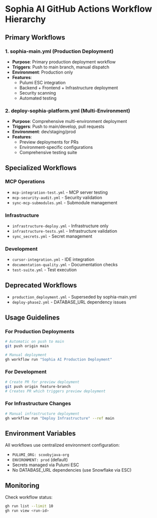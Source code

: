 # Sophia AI GitHub Actions Workflow Hierarchy

## Primary Workflows

### 1. sophia-main.yml (Production Deployment)
- **Purpose**: Primary production deployment workflow
- **Triggers**: Push to main branch, manual dispatch
- **Environment**: Production only
- **Features**: 
  - Pulumi ESC integration
  - Backend + Frontend + Infrastructure deployment
  - Security scanning
  - Automated testing

### 2. deploy-sophia-platform.yml (Multi-Environment)
- **Purpose**: Comprehensive multi-environment deployment
- **Triggers**: Push to main/develop, pull requests
- **Environment**: dev/staging/prod
- **Features**:
  - Preview deployments for PRs
  - Environment-specific configurations
  - Comprehensive testing suite

## Specialized Workflows

### MCP Operations
- `mcp-integration-test.yml` - MCP server testing
- `mcp-security-audit.yml` - Security validation
- `sync-mcp-submodules.yml` - Submodule management

### Infrastructure
- `infrastructure-deploy.yml` - Infrastructure only
- `infrastructure-tests.yml` - Infrastructure validation
- `sync_secrets.yml` - Secret management

### Development
- `cursor-integration.yml` - IDE integration
- `documentation-quality.yml` - Documentation checks
- `test-suite.yml` - Test execution

## Deprecated Workflows
- `production_deployment.yml` - Superseded by sophia-main.yml
- `deploy-phase2.yml` - DATABASE_URL dependency issues

## Usage Guidelines

### For Production Deployments
```bash
# Automatic on push to main
git push origin main

# Manual deployment
gh workflow run "Sophia AI Production Deployment"
```

### For Development
```bash
# Create PR for preview deployment
git push origin feature-branch
# Creates PR which triggers preview deployment
```

### For Infrastructure Changes
```bash
# Manual infrastructure deployment
gh workflow run "Deploy Infrastructure" --ref main
```

## Environment Variables

All workflows use centralized environment configuration:
- `PULUMI_ORG: scoobyjava-org`
- `ENVIRONMENT: prod` (default)
- Secrets managed via Pulumi ESC
- No DATABASE_URL dependencies (use Snowflake via ESC)

## Monitoring

Check workflow status:
```bash
gh run list --limit 10
gh run view <run-id>
```
